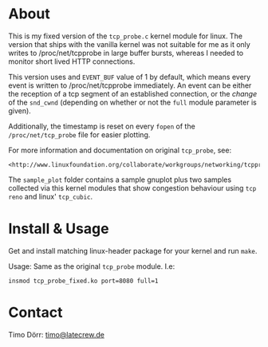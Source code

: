About
======

This is my fixed version of the `tcp_probe.c` kernel module for linux. The version
that ships with the vanilla kernel was not suitable for me as it only writes to
/proc/net/tcpprobe in large buffer bursts, whereas I needed to monitor short
lived HTTP connections.

This version uses and `EVENT_BUF` value of 1 by default, which means every event
is written to /proc/net/tcpprobe immediately. An event can be either the
reception of a tcp segment of an established connection, or the _change_ of the
`snd_cwnd` (depending on whether or not the `full` module parameter is given).

Additionally, the timestamp is reset on every `fopen` of the
`/proc/net/tcp_probe` file for easier plotting.

For more information and documentation on original `tcp_probe`, see:

	<http://www.linuxfoundation.org/collaborate/workgroups/networking/tcpprobe>

The `sample_plot` folder contains a sample gnuplot plus two samples collected
via this kernel modules that show congestion behaviour using `tcp reno` and
linux' `tcp_cubic`.


Install & Usage
===============

Get and install matching linux-header package for your kernel and run `make`.

Usage: Same as the original `tcp_probe` module. I.e:

	insmod tcp_probe_fixed.ko port=8080 full=1

Contact
=======
Timo Dörr: timo@latecrew.de
